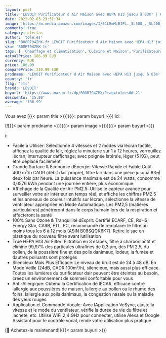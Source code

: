```yaml
---
layout: post
title: 'LEVOIT Purificateur d Air Maison avec HEPA H13 jusqu à 83m² | Compatible avec Alexa  Affichage PM2.5  CADR 400m³/h  Mode Automatique avec Senor | Élimine 99 97% de Fumée Allergènes Poussière Core 400S'
date: 2022-02-03 23:51:34
image: 'https://m.media-amazon.com/images/I/51LBmMiBIPL._SL500_._SL400_.jpg'
comments: true
category: ofertas
author: 'tole.es'
slug: 'B08R794ZMX-fr LEVOIT Purificateur d Air Maison avec HEPA H13 jusqu à...'
sku: 'B08R794ZMX-fr'
tags: [ 'Chauffage et climatisation','Cuisine et Maison','Purificateurs dair','levoit', ]
actualPrice: 186.99 EUR
currency: EUR
price: 186.99
comparePrice: 219.99 EUR
prodname: 'LEVOIT Purificateur d Air Maison avec HEPA H13 jusqu à 83m² | Compatible avec Alexa  Affichage PM2.5  CADR 400m³/h  Mode Automatique avec Senor | Élimine 99 97% de Fumée Allergènes Poussière Core 400S'
country: 'fr'
flag: '🇫🇷'
brand: 'LEVOIT'
buyurl: 'https://www.amazon.fr/dp/B08R794ZMX/?tag=tolees0d-21'
descuento: '15.00'
average: '186.99'
---
```


Vous avez [{{< param title >}}]({{< param buyurl >}}) ici:

[![{{< param prodname >}}]({{< param image >}})]({{< param buyurl >}})

ℹ️:

- Facile à Utiliser: Sélectionne 4 vitesses et 2 modes via lécran tactile, affichez la qualité de lair, réglez la minuterie sur 1 à 12 heures, verrouillez lécran, interrupteur daffichage; avec poignée latérale, léger (5 KG), peut être déplacé facilement
- Grande Surface & Économie dÉnergie: Vitesse Rapide et Faible Coût 400 m³/h CADR (débit dair propre), filtre lair dans une pièce jusquà 83㎡ deux fois par heure. La puissance maximale est de 24 watts, consomme 0,0576 kWh pendant une journée entière, plus économique
- Affichage de la Qualité de lAir PM2.5: Utilise le capteur avancé pour surveiller votre air intérieur en temps réel, et affiche les chiffres PM2.5 et les anneaux de couleur intuitifs sur lécran, sélectionne la vitesse de ventilateur appropriée en Mode Automatique. Les PM2,5 (matières particulaires) pénètreront dans le corps humain lors de la respiration et affecteront la santé
- 100% Sans Ozone & Tranquillité dEsprit: Certifié ECARF, CE, RoHS, Energy Star, CARB, ETL, FC, recommandé de remplacer le filtre au moins tous les 6 à 12 mois (ASIN B08SQQK6K7). Retire le sac en plastique du nouveau filtre avant lutilisation
- True HEPA H13 Air Filter: Filtration en 3 étapes, filtre à charbon actif et élimine 99,97% des particules ultrafines de 0,3 µm, des PM 2,5, du pollen, de la poussière fine et des poils danimaux, lodeur, la fumée et dautres polluants sont protégés
- Silencieux Mais Plus Efficace: Le niveau de bruit est de 24 à 48 dB. En Mode Veille (24dB, CADR 100m³/h), silencieux, mais aussi plus efficace. Toutes les lumières du purificateur dair peuvent être éteintes au besoin, créez un environnement de sommeil confortable pour vous
- Anti-Allergique: Obtenu la Certification de lECAR, efficace contre lallergie aux poussières de maison, lallergie au pollen ou le rhume des foins, lallergie aux poils danimaux, la congestion nasale ou la maladie des yeux rouges
- Application et Commande Vocale: Avec lApplication VeSync, ajuste la vitesse et le mode du ventilateur, vérifie la durée de vie du filtre et lachete, etc. Utilise WiFi 2,4 GHz pour connecter, utilise Alexa et Google Assistant pour le contrôle vocal, rende votre utilisation plus pratique

[🛒 Achetez-le maintenant!!]({{< param buyurl >}})
